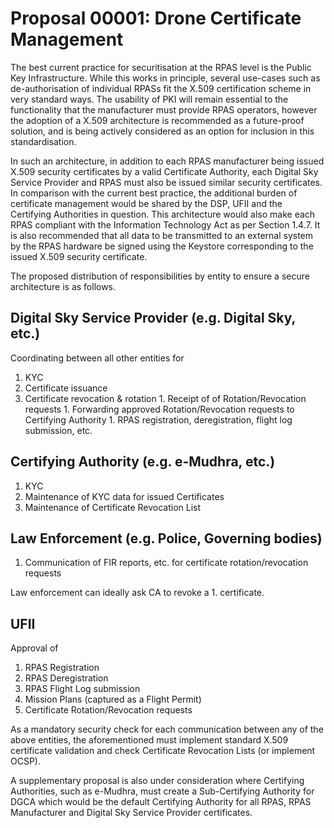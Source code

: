 # Proposal 00001: Drone Certificate Management

The best current practice for securitisation at the RPAS level is the Public Key Infrastructure. While this works in principle, several use-cases such as de-authorisation of individual RPASs fit the X.509 certification scheme in very standard ways. The usability of PKI will remain essential to the functionality that the manufacturer must provide RPAS operators, however the adoption of a X.509 architecture is recommended as a future-proof solution, and is being actively considered as an option for inclusion in this standardisation.

In such an architecture, in addition to each RPAS manufacturer being issued X.509 security certificates by a valid Certificate Authority, each Digital Sky Service Provider and RPAS must also be issued similar security certificates. In comparison with the current best practice, the additional burden of certificate management would be shared by the DSP, UFII and the Certifying Authorities in question. This architecture would also make each RPAS compliant with the Information Technology Act as per Section 1.4.7. It is also recommended that all data to be transmitted to an external system by the RPAS hardware be signed using the Keystore corresponding to the issued X.509 security certificate.

The proposed distribution of responsibilities by entity to ensure a secure architecture is as follows.

## Digital Sky Service Provider (e.g. Digital Sky, etc.)

  Coordinating between all other entities for
  
  1. KYC
  1. Certificate issuance
  1. Certificate revocation & rotation
    1. Receipt of of Rotation/Revocation requests
    1. Forwarding approved Rotation/Revocation requests to Certifying Authority
    1. RPAS registration, deregistration, flight log submission, etc. 

## Certifying Authority (e.g. e-Mudhra, etc.)
1. KYC
1. Maintenance of KYC data for issued Certificates
1. Maintenance of Certificate Revocation List

##  Law Enforcement (e.g. Police, Governing bodies)
1. Communication of FIR reports, etc. for certificate rotation/revocation requests
  
  Law enforcement can ideally ask CA to revoke a 1. certificate.

## UFII

  Approval of
  1. RPAS Registration
  1. RPAS Deregistration
  1. RPAS Flight Log submission
  1. Mission Plans (captured as a Flight Permit)
  1. Certificate Rotation/Revocation requests

As a mandatory security check for each communication between any of the above entities, the aforementioned must implement standard X.509 certificate validation and check Certificate Revocation Lists (or implement OCSP).

A supplementary proposal is also under consideration where Certifying Authorities, such as e-Mudhra, must create a Sub-Certifying Authority for DGCA which would be the default Certifying Authority for all RPAS, RPAS Manufacturer and Digital Sky Service Provider certificates.